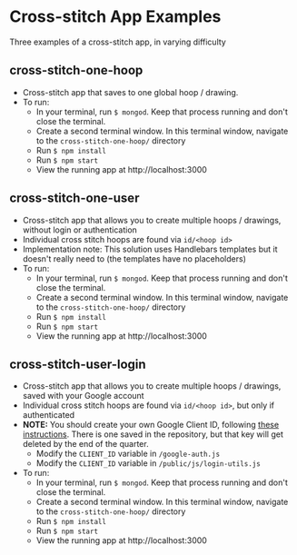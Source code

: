 # Cross-stitch App Examples
Three examples of a cross-stitch app, in varying difficulty

## cross-stitch-one-hoop
- Cross-stitch app that saves to one global hoop / drawing.
- To run:
  - In your terminal, run `$ mongod`. Keep that process running and don't close the terminal.
  - Create a second terminal window. In this terminal window, navigate to the `cross-stitch-one-hoop/` directory
  - Run `$ npm install`
  - Run `$ npm start`
  - View the running app at http://localhost:3000

## cross-stitch-one-user
- Cross-stitch app that allows you to create multiple hoops / drawings, without login or authentication
- Individual cross stitch hoops are found via `id/<hoop id>`
- Implementation note: This solution uses Handlebars templates but it doesn't really need to (the templates have no placeholders)
- To run:
  - In your terminal, run `$ mongod`. Keep that process running and don't close the terminal.
  - Create a second terminal window. In this terminal window, navigate to the `cross-stitch-one-hoop/` directory
  - Run `$ npm install`
  - Run `$ npm start`
  - View the running app at http://localhost:3000
 
 ## cross-stitch-user-login
- Cross-stitch app that allows you to create multiple hoops / drawings, saved with your Google account
- Individual cross stitch hoops are found via `id/<hoop id>`, but only if authenticated
- **NOTE:** You should create your own Google Client ID, following [these instructions](https://developers.google.com/identity/sign-in/web/devconsole-project). There is one saved in the repository, but that key will get deleted by the end of the quarter.
  - Modify the `CLIENT_ID` variable in `/google-auth.js`
  - Modify the `CLIENT_ID` variable in `/public/js/login-utils.js`
- To run:
  - In your terminal, run `$ mongod`. Keep that process running and don't close the terminal.
  - Create a second terminal window. In this terminal window, navigate to the `cross-stitch-one-hoop/` directory
  - Run `$ npm install`
  - Run `$ npm start`
  - View the running app at http://localhost:3000
 
